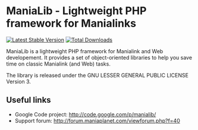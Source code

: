 ManiaLib - Lightweight PHP framework for Manialinks
===================================================

[![Latest Stable Version](https://poser.pugx.org/maniaplanet/manialib/v/stable.png)](https://packagist.org/packages/maniaplanet/manialib)
[![Total Downloads](https://poser.pugx.org/maniaplanet/manialib/downloads.png)](https://packagist.org/packages/maniaplanet/manialib)

ManiaLib is a lightweight PHP framework for Manialink and Web developement. It 
provides a set of object-oriented libraries to help you save time on classic 
Manialink (and Web) tasks.

The library is released under the GNU LESSER GENERAL PUBLIC LICENSE Version 3.

Useful links
------------

* Google Code project: http://code.google.com/p/manialib/
* Support forum: http://forum.maniaplanet.com/viewforum.php?f=40
